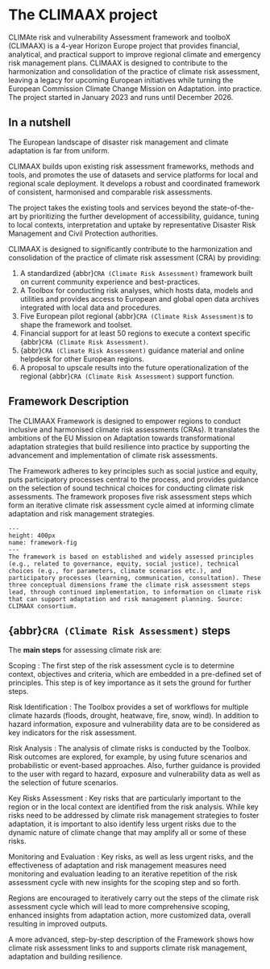 The CLIMAAX project
=======================

CLIMAte risk and vulnerability Assessment framework and toolboX (CLIMAAX) is a 4-year Horizon Europe project that provides financial, analytical, and practical support to improve regional climate and emergency risk management plans. CLIMAAX is designed to contribute to the harmonization and consolidation of the practice of climate risk assessment, leaving a legacy for upcoming European initiatives while turning the European Commission Climate Change Mission on Adaptation. into practice. The project started in January 2023 and runs until December 2026.

## In a nutshell

The European landscape of disaster risk management and climate adaptation is far from uniform.

CLIMAAX builds upon existing risk assessment frameworks, methods and tools, and promotes the use of datasets and service platforms for local and regional scale deployment. It develops a robust and coordinated framework of consistent, harmonised and comparable risk assessments.

The project takes the existing tools and services beyond the state-of-the-art by prioritizing the further development of accessibility, guidance, tuning to local contexts, interpretation and uptake by representative Disaster Risk Management and Civil Protection authorities.

CLIMAAX is designed to significantly contribute to the harmonization and consolidation of the practice of climate risk assessment (CRA) by providing:  

1. A standardized {abbr}`CRA (Climate Risk Assessment)` framework built on current community experience and best-practices.
2. A Toolbox for conducting risk analyses, which hosts data, models and utilities and provides access to European and global open data archives integrated with local data and procedures.
3. Five European pilot regional {abbr}`CRA (Climate Risk Assessment)`s to shape the framework and toolset.
4. Financial support for at least 50 regions to execute a context specific {abbr}`CRA (Climate Risk Assessment)`.
5. {abbr}`CRA (Climate Risk Assessment)` guidance material and online helpdesk for other European regions.
6. A proposal to upscale results into the future operationalization of the regional {abbr}`CRA (Climate Risk Assessment)` support function.



## Framework Description

The CLIMAAX Framework is designed to empower regions to conduct inclusive and harmonised climate risk assessments (CRAs). It translates the ambitions of the EU Mission on Adaptation towards transformational adaptation strategies that build resilience into practice by supporting the advancement and implementation of climate risk assessments.

The Framework adheres to key principles such as social justice and equity, puts participatory processes central to the process, and provides guidance on the selection of sound technical choices for conducting climate risk assessments. The framework proposes five risk assessment steps which form an iterative climate risk assessment cycle aimed at informing climate adaptation and risk management strategies.

```{figure} images/FrameworkforLandingPage.png
---
height: 400px
name: framework-fig
---
The framework is based on established and widely assessed principles (e.g., related to governance, equity, social justice), technical choices (e.g., for parameters, climate scenarios etc.), and participatory processes (learning, communication, consultation). These three conceptual dimensions frame the climate risk assessment steps lead, through continued implementation, to information on climate risk that can support adaptation and risk management planning. Source: CLIMAAX consortium.
```
## {abbr}`CRA (Climate Risk Assessment)` steps

The **main steps** for assessing climate risk are:

Scoping
 : The first step of the risk assessment cycle is to determine context, objectives and criteria, which are embedded in a pre-defined set of principles. This step is of key importance as it sets the ground for further steps.

Risk Identification
 : The Toolbox provides a set of workflows for multiple climate hazards (floods, drought, heatwave, fire, snow, wind). In addition to hazard information, exposure and vulnerability data are to be considered as key indicators for the risk assessment.

Risk Analysis
 : The analysis of climate risks is conducted by the Toolbox. Risk outcomes are explored, for example, by using future scenarios and probabilistic or event-based approaches. Also, further guidance is provided to the user with regard to hazard, exposure and vulnerability data as well as the selection of future scenarios.

Key Risks Assessment
 : Key risks that are particularly important to the region or in the local context are identified from the risk analysis. While key risks need to be addressed by climate risk management strategies to foster adaptation, it is important to also identify less urgent risks due to the dynamic nature of climate change that may amplify all or some of these risks.

Monitoring and Evaluation
 : Key risks, as well as less urgent risks, and the effectiveness of adaptation and risk management measures need monitoring and evaluation leading to an iterative repetition of the risk assessment cycle with new insights for the scoping step and so forth.

Regions are encouraged to iteratively carry out the steps of the climate risk assessment cycle which will lead to more comprehensive scoping, enhanced insights from adaptation action, more customized data, overall resulting in improved outputs.

A more advanced, step-by-step description of the Framework shows how climate risk assessment links to and supports climate risk management, adaptation and building resilience.